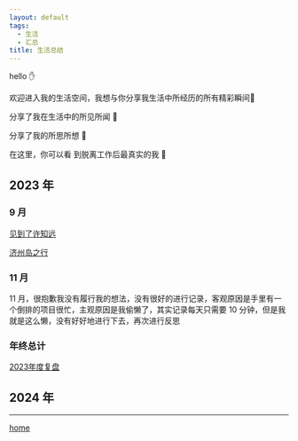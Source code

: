 ```yaml
---
layout: default
tags:
  - 生活
  - 汇总
title: 生活总结
---
```

hello ✋

欢迎进入我的生活空间，我想与你分享我生活中所经历的所有精彩瞬间🌈

分享了我在生活中的所见所闻 👀

分享了我的所思所想 🤔

在这里，你可以看 到脱离工作后最真实的我 🤹

## 2023 年

### **9 月**
  
[见到了许知远](moment/记见许知远)

[济州岛之行](旅行/济州岛之行.md)

### **11 月**

11 月，很抱歉我没有履行我的想法，没有很好的进行记录，客观原因是手里有一个倒排的项目很忙，主观原因是我偷懒了，其实记录每天只需要 10 分钟，但是我就是这么懒，没有好好地进行下去，再次进行反思

### 年终总计

 [2023年度复盘](../复盘/阶段/2023年度复盘.md)

## 2024 年


---

[home](../../index)
